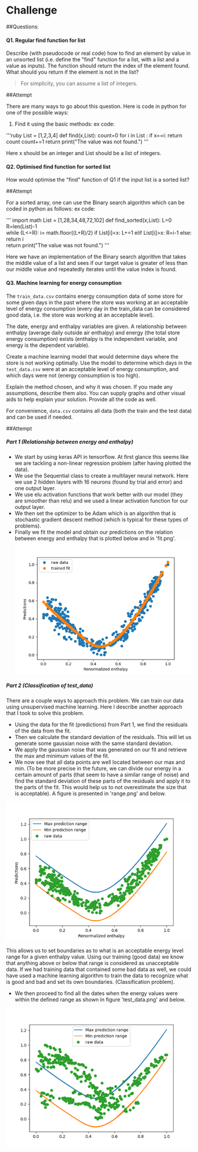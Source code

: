 # Challenge

##Questions: 

#### Q1. Regular find function for list
Describe (with pseudocode or real code) how to find an element by value in an unsorted list (i.e. define the "find" function for a list, with a list and a value as inputs). The function should return the index of the element found. What should you return if the element is not in the list?
> For simplicity, you can assume a list of integers.

##Attempt

There are many ways to go about this question. Here is code in python for one of the possible ways: 
1. Find it using the basic methods: 
ex code: 

'''ruby
List = [1,2,3,4] 
def find(x,List):
    count=0
    for i in List :
        if x==i: 
            return count
        count+=1
    return print("The value was not found.")
'''

Here x should be an integer and List should be a list of integers.

#### Q2. Optimised find function for sorted list
How would optimise the "find" function of Q1 if the input list is a sorted list?

##Attempt

For a sorted array, one can use the Binary search algorithm which can be coded in python as follows: 
ex code: 

'''
import math
List = [1,28,34,48,72,102] 
def find_sorted(x,List):
    L=0
    R=len(List)-1	
    while (L<=R):
        i= math.floor((L+R)/2)
        if List[i]<x: 
            L+=1
        elif List[i]>x:
            R=i-1
        else:
            return i       
    return print("The value was not found.")
'''

Here we have an implementation of the Binary search algorithm that takes the middle value of a list and sees if our target value is greater of less than our middle value and repeatedly iterates until the value index is found.

#### Q3. Machine learning for energy consumption
The `train_data.csv` contains energy consumption data of some store for some given days in the past where the store was working at an acceptable level of energy consumption (every day in the train_data can be considered good data, i.e. the store was working at an acceptable level).

The date, energy and enthalpy variables are given. A relationship between enthalpy (average daily outside air enthalpy) and energy (the total store energy consumption) exists (enthalpy is the independent variable, and energy is the dependent variable).

Create a machine learning model that would determine days where the store is not working optimally. Use the model to determine which days in the `test_data.csv` were at an acceptable level of energy consumption, and which days were not (energy consumption is too high).

Explain the method chosen, and why it was chosen. If you made any assumptions, describe them also. You can supply graphs and other visual aids to help explain your solution. Provide all the code as well.

For convenience, `data.csv` contains all data (both the train and the test data) and can be used if needed.

##Attempt

##### Part 1 (Relationship between energy and enthalpy)

- We start by using keras API in tensorflow. At first glance this seems like we are tackling a non-linear regression problem (after having plotted the data).
- We use the Sequential class to create a multilayer neural network. Here we use 2 hidden layers with 16 neurons (found by trial and error) and one output layer. 
- We use elu activation functions that work better with our model (they are smoother than relu) and we used a linear activation function for our output layer.
- We then set the optimizer to be Adam which is an algorithm that is stochastic gradient descent method (which is typical for these types of problems).
- Finally we fit the model and obtain our predictions on the relation between energy and enthalpy that is plotted below and in 'fit.png'.
![alt text](https://github.com/alexandrekhoury/Challenge/blob/main/fit.png)

##### Part 2 (Classification of test_data)

There are a couple ways to approach this problem. We can train our data using unsupervised machine learning. Here I describe another approach that I took to solve this problem.

- Using the data for the fit (predictions) from Part 1, we find the residuals of the data from the fit. 
- Then we calculate the standard deviation of the residuals. This will let us generate some gaussian noise with the same standard deviation.
- We apply the gaussian noise that was generated on our fit and retrieve the max and minimum values of the fit. 
- We now see that all data points are well located between our max and min. (To be more precise in the future, we can divide our energy in a certain amount of parts (that seem to have a similar range of noise) and find the standard deviation of these parts of the residuals and apply it to the parts of the fit. This would help us to not overestimate the size that is acceptable). A figure is presented in 'range.png' and below.

![alt text](https://github.com/alexandrekhoury/Challenge/blob/main/range.png)

This allows us to set boundaries as to what is an acceptable energy level range for a given enthalpy value. Using our training (good data) we know that anything above or below that range is considered as unacceptable data. If we had training data that contained some bad data as well, we could have used a machine learning algorithm to train the data to recognize what is good and bad and set its own boundaries. (Classification problem).

- We then proceed to find all the dates when the energy values were within the defined range as shown in figure 'test_data.png' and below. 

![alt text](https://github.com/alexandrekhoury/Challenge/blob/main/test_data.png)
